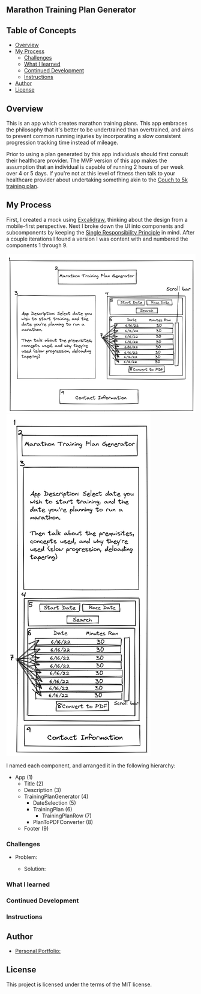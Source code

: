 ## Marathon Training Plan Generator

## Table of Concepts

- [Overview](#overview)
- [My Process](#my-process)
    - [Challenges](#challenges)
    - [What I learned](#what-i-learned)
    - [Continued Development](#continued-development)
    - [Instructions](#instructions)
- [Author](#author)
- [License](#license)

## Overview 

This is an app which creates marathon training plans. This app embraces the philosophy that it's better to be undertrained than overtrained, and aims to prevent common running injuries by incorporating a slow consistent progression tracking time instead of mileage. 

Prior to using a plan generated by this app individuals should first consult their healthcare provider. The MVP version of this app makes the assumption that an individual is capable of running 2 hours of per week over 4 or 5 days. If you're not at this level of fitness then talk to your healthcare provider about undertaking something akin to the [Couch to 5k training plan](https://marathonhandbook.com/couch-to-5k-training-plan/).

## My Process

First, I created a mock using [Excalidraw](https://excalidraw.com/), thinking about the design from a mobile-first perspective. Next I broke down the UI into components and subcomponents by keeping the [Single Responsibility Principle](https://en.wikipedia.org/wiki/Single-responsibility_principle) in mind. After a couple iterations I found a version I was content with and numbered the components 1 through 9. 

<img src='mock.png' alt='Mock Design'>
<img src='responsive_mock.png' alt='Responsive Mock Design'>

I named each component, and arranged it in the following hierarchy:

- App (1)
    - Title (2)
    - Description (3)
    - TrainingPlanGenerator (4)
        - DateSelection (5)
        - TrainingPlan (6)
            - TrainingPlanRow (7)
        - PlanToPDFConverter (8)
    - Footer (9)

### Challenges

- Problem: 

    - Solution:  

### What I learned

### Continued Development

### Instructions

## Author

- [Personal Portfolio:](www.mgrigo.com)

## License

This project is licensed under the terms of the MIT license.